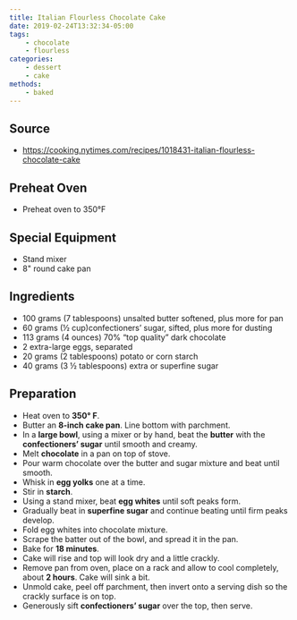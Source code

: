 ```yaml
---
title: Italian Flourless Chocolate Cake
date: 2019-02-24T13:32:34-05:00
tags:
    - chocolate
    - flourless
categories: 
    - dessert
    - cake
methods:
    - baked
---
```



## Source

-   https://cooking.nytimes.com/recipes/1018431-italian-flourless-chocolate-cake

## Preheat Oven

-   Preheat oven to 350°F

## Special Equipment

-   Stand mixer
-   8" round cake pan

## Ingredients

-   100 grams (7 tablespoons) unsalted butter softened, plus more for
    pan
-   60 grams (½ cup)confectioners’ sugar, sifted, plus more for dusting
-   113 grams (4 ounces) 70% “top quality” dark chocolate
-   2 extra-large eggs, separated
-   20 grams (2 tablespoons) potato or corn starch
-   40 grams (3 ½ tablespoons) extra or superfine sugar

 ## Preparation

-   Heat oven to **350° F**.
-   Butter an **8-inch cake pan**. Line bottom with parchment.
-   In a **large bowl**, using a mixer or by hand, beat the **butter**
    with the **confectioners’ sugar** until smooth and creamy.
-   Melt **chocolate** in a pan on top of stove.
-   Pour warm chocolate over the butter and sugar mixture and beat until
    smooth.
-   Whisk in **egg yolks** one at a time.
-   Stir in **starch**.
-   Using a stand mixer, beat **egg whites** until soft peaks form.
-   Gradually beat in **superfine sugar** and continue beating until
    firm peaks develop.
-   Fold egg whites into chocolate mixture.
-   Scrape the batter out of the bowl, and spread it in the pan.
-   Bake for **18 minutes**.
-   Cake will rise and top will look dry and a little crackly.
-   Remove pan from oven, place on a rack and allow to cool completely,
    about **2 hours**. Cake will sink a bit.
-   Unmold cake, peel off parchment, then invert onto a serving dish so
    the crackly surface is on top.
-   Generously sift **confectioners’ sugar** over the top, then serve.
